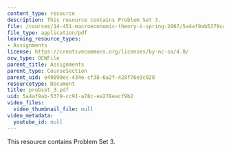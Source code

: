 ```yaml
---
content_type: resource
description: This resource contains Problem Set 3.
file: /courses/14-451-macroeconomic-theory-i-spring-2007/5a4af9ab5379cc91a78cea278eacf9b2_probset_3.pdf
file_type: application/pdf
learning_resource_types:
- Assignments
license: https://creativecommons.org/licenses/by-nc-sa/4.0/
ocw_type: OCWFile
parent_title: Assignments
parent_type: CourseSection
parent_uid: e49890ec-434e-cf38-6a2f-428f76e3c028
resourcetype: Document
title: probset_3.pdf
uid: 5a4af9ab-5379-cc91-a78c-ea278eacf9b2
video_files:
  video_thumbnail_file: null
video_metadata:
  youtube_id: null
---
```

This resource contains Problem Set 3.